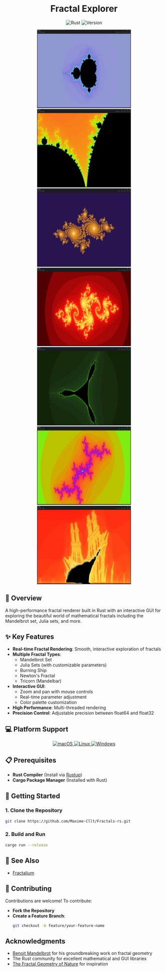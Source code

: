 <div align="center">
    <h1>Fractal Explorer</h1>
</div>

<div align="center">
    <img src="https://img.shields.io/badge/Rust-dea584?style=for-the-badge&logo=rust&logoColor=white" alt="Rust" />
    <img src="https://img.shields.io/badge/Version-1.0.0-informational?style=for-the-badge" alt="Version" />
</div>


<p align="center">
  <img width="300px" height="250px" src="assets/mandelbrot.png" alt="Fractal" />
  <img width="300px" height="250px" src="assets/mandelbrot-psy.png" alt="Fractal" />
  <img width="300px" height="250px" src="assets/julia.png" alt="Fractal" />
  <img width="300px" height="250px" src="assets/spiral.png" alt="Fractal" />
  <img width="300px" height="250px" src="assets/tricorn.png" alt="Fractal" />
  <img width="300px" height="250px" src="assets/dendrite.png" alt="Fractal" />
  <img width="300px" height="250px" src="assets/bs.png" alt="Fractal" />
</p>

## 📖 Overview

A high-performance fractal renderer built in Rust with an interactive GUI for exploring the beautiful world of
mathematical fractals including the Mandelbrot set, Julia sets, and more.

## ✨ Key Features

- **Real-time Fractal Rendering**: Smooth, interactive exploration of fractals
- **Multiple Fractal Types**:
    - Mandelbrot Set
    - Julia Sets (with customizable parameters)
    - Burning Ship
    - Newton's Fractal
    - Tricorn (Mandelbar)
- **Interactive GUI**:
    - Zoom and pan with mouse controls
    - Real-time parameter adjustment
    - Color palette customization
- **High Performance**: Multi-threaded rendering
- **Precision Control**: Adjustable precision between float64 and float32

## 💻 Platform Support

<div align="center">
  <a href="#macos">
    <img src="https://img.shields.io/badge/macOS-000000?style=for-the-badge&logo=apple&logoColor=white&labelColor=gray" alt="macOS" />
  </a>
  <a href="#linux">
    <img src="https://img.shields.io/badge/Linux-FCC624?style=for-the-badge&logo=linux&logoColor=black&labelColor=gray" alt="Linux" />
  </a>
  <a href="#windows">  
    <img src="https://img.shields.io/badge/Windows-0078D4?style=for-the-badge&logo=windows&logoColor=white&labelColor=gray" alt="Windows" />
  </a>
</div>

## 📋 Prerequisites

- **Rust Compiler** (Install via [Rustup](https://rustup.rs/))
- **Cargo Package Manager** (Installed with Rust)

## 🚀 Getting Started

### 1. Clone the Repository

```bash
git clone https://github.com/Maxime-Cllt/Fractals-rs.git
```

### 2. Build and Run

```bash
cargo run --release
```

## 🔗 See Also

- [Fractalium](https://github.com/Maxime-Cllt/Fractalium)

## 🤝 Contributing

Contributions are welcome! To contribute:

- **Fork the Repository**
- **Create a Feature Branch**:
  ```bash
  git checkout -b feature/your-feature-name
    ```

## Acknowledgments

- [Benoit Mandelbrot](https://en.wikipedia.org/wiki/Benoit_Mandelbrot) for his groundbreaking work on fractal geometry
- The Rust community for excellent mathematical and GUI libraries
- [The Fractal Geometry of Nature](https://en.wikipedia.org/wiki/The_Fractal_Geometry_of_Nature) for inspiration